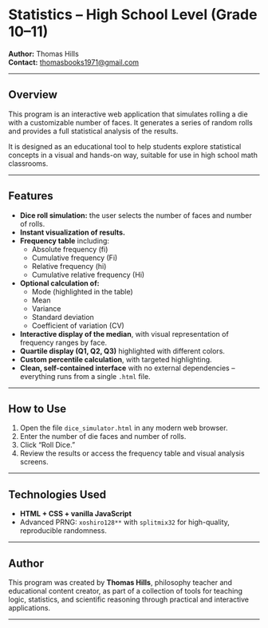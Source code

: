 # Statistics – High School Level (Grade 10–11)

**Author:** Thomas Hills  
**Contact:** thomasbooks1971@gmail.com

---

## Overview

This program is an interactive web application that simulates rolling a die with a customizable number of faces. It generates a series of random rolls and provides a full statistical analysis of the results.

It is designed as an educational tool to help students explore statistical concepts in a visual and hands-on way, suitable for use in high school math classrooms.

---

## Features

- **Dice roll simulation:** the user selects the number of faces and number of rolls.
- **Instant visualization of results.**
- **Frequency table** including:
  - Absolute frequency (fi)
  - Cumulative frequency (Fi)
  - Relative frequency (hi)
  - Cumulative relative frequency (Hi)
- **Optional calculation of:**
  - Mode (highlighted in the table)
  - Mean
  - Variance
  - Standard deviation
  - Coefficient of variation (CV)
- **Interactive display of the median**, with visual representation of frequency ranges by face.
- **Quartile display (Q1, Q2, Q3)** highlighted with different colors.
- **Custom percentile calculation**, with targeted highlighting.
- **Clean, self-contained interface** with no external dependencies – everything runs from a single `.html` file.

---

## How to Use

1. Open the file `dice_simulator.html` in any modern web browser.
2. Enter the number of die faces and number of rolls.
3. Click “Roll Dice.”
4. Review the results or access the frequency table and visual analysis screens.

---

## Technologies Used

- **HTML + CSS + vanilla JavaScript**
- Advanced PRNG: `xoshiro128**` with `splitmix32` for high-quality, reproducible randomness.

---

## Author

This program was created by **Thomas Hills**, philosophy teacher and educational content creator, as part of a collection of tools for teaching logic, statistics, and scientific reasoning through practical and interactive applications.

---
